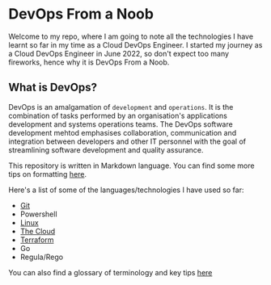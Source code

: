 # DevOps From a Noob
Welcome to my repo, where I am going to note all the technologies I have learnt so far in my time as a Cloud DevOps Engineer. I started my journey as a Cloud DevOps Engineer in June 2022, so don't expect too many fireworks, hence why it is DevOps From a Noob.

## What is DevOps?
 DevOps is an amalgamation of `development` and `operations`. It is the combination of tasks performed by an organisation's applications development and systems operations teams. The DevOps software development mehtod emphasises collaboration, communication and integration between developers and other IT personnel with the goal of streamlining software development and quality assurance.

This repository is written in Markdown language. You can find some more tips on formatting [here](https://docs.github.com/en/get-started/writing-on-github/getting-started-with-writing-and-formatting-on-github/basic-writing-and-formatting-syntax).

Here's a list of some of the languages/technologies I have used so far:
- [Git](https://github.com/TSimmo123/simmo-repo-1/blob/main/git.md)
- Powershell
- [Linux](https://github.com/TSimmo123/simmo-repo-1/blob/main/linux.md)
- [The Cloud](https://github.com/TSimmo123/simmo-repo-1/blob/main/TheCloud/the-cloud-main.md)
- [Terraform](https://github.com/TSimmo123/simmo-repo-1/blob/main/terraform.md)
- Go
- Regula/Rego

You can also find a glossary of terminology and key tips [here]()